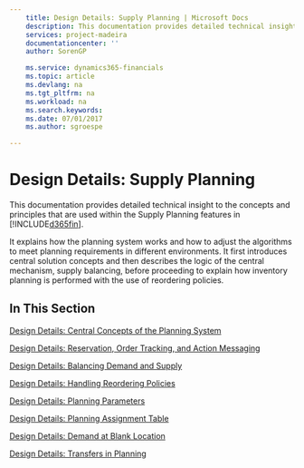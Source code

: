 ```yaml
---
    title: Design Details: Supply Planning | Microsoft Docs
    description: This documentation provides detailed technical insight to the concepts and principles that are used within the Supply Planning features in [!INCLUDE[d365fin](includes/d365fin_md.md)].
    services: project-madeira
    documentationcenter: ''
    author: SorenGP

    ms.service: dynamics365-financials
    ms.topic: article
    ms.devlang: na
    ms.tgt_pltfrm: na
    ms.workload: na
    ms.search.keywords:
    ms.date: 07/01/2017
    ms.author: sgroespe

---
```

# Design Details: Supply Planning
This documentation provides detailed technical insight to the concepts and principles that are used within the Supply Planning features in [!INCLUDE[d365fin](includes/d365fin_md.md)].  

 It explains how the planning system works and how to adjust the algorithms to meet planning requirements in different environments. It first introduces central solution concepts and then describes the logic of the central mechanism, supply balancing, before proceeding to explain how inventory planning is performed with the use of reordering policies.  

## In This Section  
 [Design Details: Central Concepts of the Planning System](design-details-central-concepts-of-the-planning-system.md)  

 [Design Details: Reservation, Order Tracking, and Action Messaging](design-details-reservation-order-tracking-and-action-messaging.md)  

 [Design Details: Balancing Demand and Supply](design-details-balancing-demand-and-supply.md)  

 [Design Details: Handling Reordering Policies](design-details-handling-reordering-policies.md)  

 [Design Details: Planning Parameters](design-details-planning-parameters.md)  

 [Design Details: Planning Assignment Table](design-details-planning-assignment-table.md)  

 [Design Details: Demand at Blank Location](design-details-demand-at-blank-location.md)  

 [Design Details: Transfers in Planning](design-details-transfers-in-planning.md)
